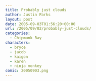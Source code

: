 ```yaml
---
title: Probably just clouds
author: Justin Parks
layout: post
date: 2005-09-03T01:56:20+00:00
url: /2005/09/02/probably-just-clouds/
categories:
  - Chipmunk Bay
characters:
  - bryce
  - jacob
  - kaigon
  - karen
  - ninja monkey
comic: 20050903.png
---
```

